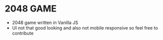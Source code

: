 # 2048 GAME
- 2048 game written in Vanilla JS
- UI not that good looking and also not mobile responsive so feel free to contribute
